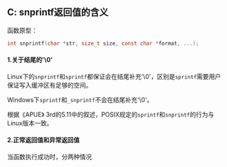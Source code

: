 ## C: snprintf返回值的含义

函数原型：

```c
int snprintf(char *str, size_t size, const char *format, ...);
```

#### 1.关于结尾的'\0'

Linux下的`snprintf`和`sprintf`都保证会在结尾补充'\0'，区别是`sprintf`需要用户保证写入缓冲区有足够的空间。

Windows下`sprintf`和`_snprintf`不会在结尾补充'\0'。


根据《APUE》 3rd的5.11中的叙述，POSIX规定的`sprintf`和`snprintf`的行为与Linux版本一致。

#### 2.正常返回值和异常返回值

当函数执行成功时，分两种情况